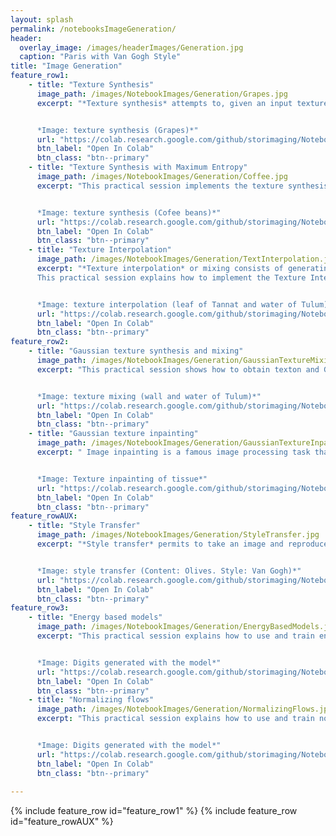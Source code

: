 ```yaml
--- 
layout: splash
permalink: /notebooksImageGeneration/
header:
  overlay_image: /images/headerImages/Generation.jpg
  caption: "Paris with Van Gogh Style"
title: "Image Generation"
feature_row1:
    - title: "Texture Synthesis"
      image_path: /images/NotebookImages/Generation/Grapes.jpg  
      excerpt: "*Texture synthesis* attempts to, given an input texture image, produce an output texture image that is both visually similar and pixel-wise different from the input texture. The output image should ideally be perceived as another part of the same large piece of homogeneous material from which the input texture originated. This practical session explains how to implement the Texture Synthesis through optimization based on the algorithm described on [L. Gatys, A. S. Ecker, and M. Bethge. Texture synthesis using convolutional neural networks. In Advances in Neural Information Processing Systems, pages 262–270, 2015. 4](https://arxiv.org/abs/1505.07376).


      *Image: texture synthesis (Grapes)*"
      url: "https://colab.research.google.com/github/storimaging/Notebooks/blob/main/ImageGeneration/CNN_Texture_Synthesis_with_solution.ipynb"
      btn_label: "Open In Colab"
      btn_class: "btn--primary"
    - title: "Texture Synthesis with Maximum Entropy"
      image_path: /images/NotebookImages/Generation/Coffee.jpg  
      excerpt: "This practical session implements the texture synthesis algorithm developed on [Maximum entropy methods for texture synthesis: theory and practice,  V. De Bor toli, A. Desolneux, A. Dur mus, B. Galerne, A. Leclaire, SIAM Jour nal on Mathematics of Data Science (SIMODS), 2021](https://arxiv.org/pdf/1912.01691.pdf).


      *Image: texture synthesis (Cofee beans)*"
      url: "https://colab.research.google.com/github/storimaging/Notebooks/blob/main/ImageGeneration/Maximum_entropy_model_for_CNN_texture_synthesis_with_solution.ipynb"
      btn_label: "Open In Colab"
      btn_class: "btn--primary"
    - title: "Texture Interpolation"
      image_path: /images/NotebookImages/Generation/TextInterpolation.jpg  
      excerpt: "*Texture interpolation* or mixing consists of generating new textures by mixing different examples of textures.     
      This practical session explains how to implement the Texture Interpolation between arbitrary textures based on the algorithm described on [J. Vacher, A. Davila, A. Kohn, and R. Coen-Cagli,Texture interpolation for probingvisual perception, Advances in Neural Information Processing Systems, (2020)](https://arxiv.org/pdf/2006.03698.pdf).


      *Image: texture interpolation (leaf of Tannat and water of Tulum)*"
      url: "https://colab.research.google.com/github/storimaging/Notebooks/blob/main/ImageGeneration/CNN_Texture_Interpolation.ipynb"
      btn_label: "Open In Colab"
      btn_class: "btn--primary"
feature_row2:
    - title: "Gaussian texture synthesis and mixing"
      image_path: /images/NotebookImages/Generation/GaussianTextureMixing.jpg
      excerpt: "This practical session shows how to obtain texton and Gaussian synthesis of color and gray textures, as well as texture mixing.


      *Image: texture mixing (wall and water of Tulum)*"
      url: "https://colab.research.google.com/github/storimaging/Notebooks/blob/main/ImageGeneration/Gaussian_texture_synthesis_and_mixing.ipynb"
      btn_label: "Open In Colab"
      btn_class: "btn--primary"
    - title: "Gaussian texture inpainting"
      image_path: /images/NotebookImages/Generation/GaussianTextureInpainting.jpg 
      excerpt: " Image inpainting is a famous image processing task that consists in filling missing regions of an image based on the surrounding context. This session explains how to implement texture inpainting using the algorithm developed on [An Algorithm for Gaussian Texture Inpainting (Bruno Galerne, Arthur Leclaire), accepted to Image Processing Online, 2017.](http://www.ipol.im/pub/art/2017/198/)


      *Image: Texture inpainting of tissue*"
      url: "https://colab.research.google.com/github/storimaging/Notebooks/blob/main/ImageGeneration/Gaussian_texture_inpainting.ipynb"
      btn_label: "Open In Colab"
      btn_class: "btn--primary"
feature_rowAUX:
    - title: "Style Transfer"
      image_path: /images/NotebookImages/Generation/StyleTransfer.jpg  
      excerpt: "*Style transfer* permits to take an image and reproduce it with a new artistic style. The algorithm takes three images, an input image, a content image, and a style image, and changes the input to resemble the content of the content-image and the artistic style of the style-image. This practical session explains how to implement the Neural style transfer based on the algorithm developed on [L. Gatys, A. Ecker and M. Bethge, Image style transfer using convolutional neural networks, Proc. IEEE Conf. Comput. Vis. Pattern Recognit. (CVPR), pp. 2414-2423, Jun. 2016.](http://www.cv-foundation.org/openaccess/content_cvpr_2016/html/Gatys_Image_Style_Transfer_CVPR_2016_paper.html).


      *Image: style transfer (Content: Olives. Style: Van Gogh)*"
      url: "https://colab.research.google.com/github/storimaging/Notebooks/blob/main/ImageGeneration/Style_Transfer.ipynb"
      btn_label: "Open In Colab"
      btn_class: "btn--primary"
feature_row3:
    - title: "Energy based models"
      image_path: /images/NotebookImages/Generation/EnergyBasedModels.jpg 
      excerpt: "This practical session explains how to use and train energy-based models (EBM) as generative models. Specifically, we will use EBM to generate images as MNIST digits.


      *Image: Digits generated with the model*"
      url: "https://colab.research.google.com/github/storimaging/Notebooks/blob/main/ImageGeneration/Energy_based_models.ipynb"
      btn_label: "Open In Colab"
      btn_class: "btn--primary"
    - title: "Normalizing flows"
      image_path: /images/NotebookImages/Generation/NormalizingFlows.jpg 
      excerpt: "This practical session explains how to use and train normalizing flows (NF) as generative models. Specifically, we will use NF to generate images as MNIST digits.


      *Image: Digits generated with the model*"
      url: "https://colab.research.google.com/github/storimaging/Notebooks/blob/main/ImageGeneration/Normalizing_flows.ipynb"
      btn_label: "Open In Colab"
      btn_class: "btn--primary"
    
---
```


{% include feature_row id="feature_row1" %}
{% include feature_row id="feature_rowAUX" %}